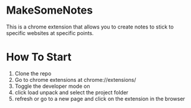 # MakeSomeNotes
This is a chrome extension that allows you to create notes to stick to specific websites at specific points.


# How To Start
1. Clone the repo
2. Go to chrome extensions at chrome://extensions/
3. Toggle the developer mode on
4. click load unpack and select the project folder
5. refresh or go to a new page and click on the extension in the browser
